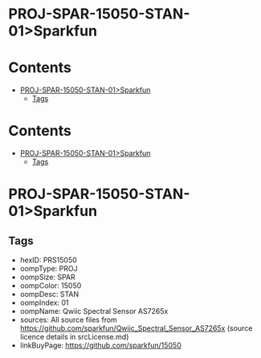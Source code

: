 
PROJ-SPAR-15050-STAN-01>Sparkfun
================================

Contents
========

* [PROJ-SPAR-15050-STAN-01>Sparkfun](#proj-spar-15050-stan-01sparkfun)
	* [Tags](#tags)

Contents
========

* [PROJ-SPAR-15050-STAN-01>Sparkfun](#proj-spar-15050-stan-01sparkfun)
	* [Tags](#tags)

# PROJ-SPAR-15050-STAN-01>Sparkfun

## Tags

- hexID: PRS15050
- oompType: PROJ
- oompSize: SPAR
- oompColor: 15050
- oompDesc: STAN
- oompIndex: 01
- oompName: Qwiic Spectral Sensor AS7265x
- sources: All source files from https://github.com/sparkfun/Qwiic_Spectral_Sensor_AS7265x (source licence details in srcLicense.md)
- linkBuyPage: https://github.com/sparkfun/15050
